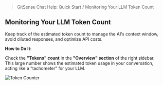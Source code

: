 <!--
Component: Quick Start - Monitoring Your LLM Token Count
Block-UUID: 4f4a0f09-17b9-44af-8217-7c4bb0d771a9
Parent-UUID: N/A
Version: 1.0.0
Description: Quick start guide for monitoring LLM token count to manage context and optimize costs.
Language: Markdown
Created-at: 2025-07-29T23:08:24.529Z
Authors: Gemini 2.5 Flash Thinking (v1.0.0)
-->


> GitSense Chat Help: Quick Start / Monitoring Your LLM Token Count

## Monitoring Your LLM Token Count

Keep track of the estimated token count to manage the AI's context window, avoid diluted responses, and optimize API costs.

**How to Do It:**

Check the **"Tokens" count** in the **"Overview" section** of the right sidebar. This large number shows the estimated token usage in your conversation, acting like a "tachometer" for your LLM.

![Token Counter]({{base-uri}}/monitor-your-llm-token-count-bordered.png)
